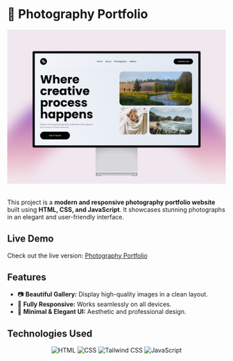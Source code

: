 # 🧬 Photography Portfolio
<div align="center">
  <img src="https://github.com/um-xair/Photography-Portfolio/blob/main/portfolio-main.png" alt="Photography Portfolio" />
</div>  

<br />

This project is a **modern and responsive photography portfolio website** built using **HTML, CSS, and JavaScript**. It showcases stunning photographs in an elegant and user-friendly interface.

## Live Demo  
Check out the live version: [Photography Portfolio](https://r4xn.netlify.app/design/portfolio.html)  

## Features  
- 📷 **Beautiful Gallery:** Display high-quality images in a clean layout.
- 📱 **Fully Responsive:** Works seamlessly on all devices.
- 🎨 **Minimal & Elegant UI:** Aesthetic and professional design.

## Technologies Used  
<p align="center">
  <img src="https://cdn.jsdelivr.net/gh/devicons/devicon/icons/html5/html5-original.svg" alt="HTML" width="80"/>
  <img src="https://cdn.jsdelivr.net/gh/devicons/devicon/icons/css3/css3-original.svg" alt="CSS" width="80"/>
  <img src="https://cdn.jsdelivr.net/gh/devicons/devicon@latest/icons/tailwindcss/tailwindcss-original.svg" alt="Tailwind CSS" width="80" />
  <img src="https://cdn.jsdelivr.net/gh/devicons/devicon/icons/javascript/javascript-original.svg" alt="JavaScript" width="80"/>
</p>
